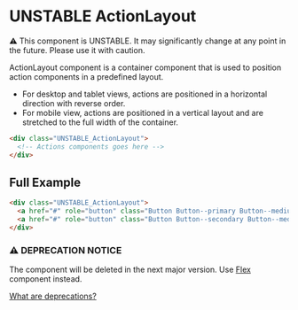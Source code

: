 # UNSTABLE ActionLayout

⚠️ This component is UNSTABLE. It may significantly change at any point in the future.
Please use it with caution.

ActionLayout component is a container component that is used to position action components in a predefined layout.

- For desktop and tablet views, actions are positioned in a horizontal direction with reverse order.
- For mobile view, actions are positioned in a vertical layout and are stretched to the full width of the container.

```html
<div class="UNSTABLE_ActionLayout">
  <!-- Actions components goes here -->
</div>
```

## Full Example

```html
<div class="UNSTABLE_ActionLayout">
  <a href="#" role="button" class="Button Button--primary Button--medium">Primary Action</a>
  <a href="#" role="button" class="Button Button--secondary Button--medium">Secondary Action</a>
</div>
```

### ⚠️ DEPRECATION NOTICE

The component will be deleted in the next major version.
Use [Flex][flex-component] component instead.

[What are deprecations?][readme-deprecations]

[flex-component]: https://github.com/lmc-eu/spirit-design-system/blob/main/packages/web/src/scss/components/Flex/README.md
[readme-deprecations]: https://github.com/lmc-eu/spirit-design-system/blob/main/packages/web-react/README.md#deprecations
